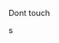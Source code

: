 Dont touch

s
<!--
#  Web
## Front
* html
* css
* js
* boot
* tail

# Backend
* php
* node
* mysql

# Progrm





[![My Skills](https://skillicons.dev/icons?i=html,css,js,bootstrap,tailwind,nodejs,mysql,php&perline=8)](https://skillicons.dev)

<a target="_blank" href="https://raw.githubusercontent.com/devicons/devicon/master/icons/python/python-original.svg" style="display: inline-block;"><img src="https://raw.githubusercontent.com/devicons/devicon/master/icons/python/python-original.svg" alt="python" width="50" height="50" /></a><a target="_blank" href="https://raw.githubusercontent.com/devicons/devicon/master/icons/c/c-original.svg" style="display: inline-block;"><img src="https://raw.githubusercontent.com/devicons/devicon/master/icons/c/c-original.svg" alt="c" width="50" height="50" /></a><a target="_blank" href="https://raw.githubusercontent.com/devicons/devicon/master/icons/java/java-original.svg" style="display: inline-block;"><img src="https://raw.githubusercontent.com/devicons/devicon/master/icons/java/java-original.svg" alt="java" width="50" height="50" /></a>
[![My Skills](https://skillicons.dev/icons?i=bash&perline=8)](https://skillicons.dev)
[![My Skills](https://skillicons.dev/icons?i=powershell,docker,aws&perline=8)](https://skillicons.dev)
[![My Skills](https://skillicons.dev/icons?i=git,github&perline=8)](https://skillicons.dev)
[![My Skills](https://skillicons.dev/icons?i=windows,linux,arch,debian,redhat&perline=8)](https://skillicons.dev)

[![My Skills](https://skillicons.dev/icons?i=vscode,neovim,vim,ansible&perline=8)](https://skillicons.dev)
<a target="_blank" style="display: inline-block;"><img src="https://assets.tryhackme.com/img/modules/burp-suite.png" alt="burpsuite" width="50" height="50" />
<a target="_blank" style="display: inline-block;"><img src="https://creazilla-store.fra1.digitaloceanspaces.com/icons/3244246/nessus-icon-md.png" alt="nessus" width="50" height="50" />
<a target="_blank" style="display: inline-block;"><img src="https://github.com/user-attachments/assets/5a57b79e-69a2-441c-9f1b-c345d72de436" alt="meta" width="50" height="50" />
<a target="_blank" style="display: inline-block;"><img src="https://th.bing.com/th/id/OIP.Ll31010YsXqq-zCo5a36bQAAAA?rs=1&pid=ImgDetMain" alt="" width="50" height="50" />
[![My Skills](https://skillicons.dev/icons?i=postman&perline=8)](https://skillicons.dev)
